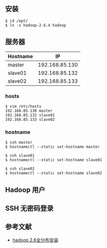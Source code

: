 ## 安装
```
$ cd /opt/
$ ln -s hadoop-2.6.4 hadoop
```

## 服务器
| Hostname| IP             |
| --      | --             |
| master  | 192.168.85.130 |
| slave01 | 192.168.85.132 |
| slave02 | 192.168.85.133 |

### hosts
```
$ vim /etc/hosts
192.168.85.130 master
192.168.85.132 slave01
192.168.85.133 slave02
```
### hostname
```
$ ssh master
$ hostnamectl --static set-hostname master

$ ssh slave01
$ hostnamectl --static set-hostname slave01

$ ssh slave02
$ hostnamectl --static set-hostname slave02
```
## Hadoop 用户

## SSH 无密码登录

## 参考文献
* [hadoop 2.6全分布安装](http://www.cnblogs.com/yjmyzz/p/4280069.html)
